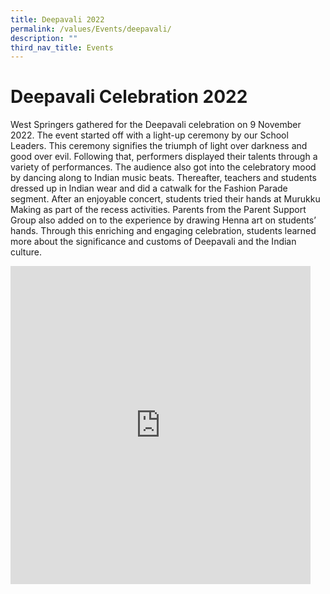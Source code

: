 ```yaml
---
title: Deepavali 2022
permalink: /values/Events/deepavali/
description: ""
third_nav_title: Events
---
```


# Deepavali Celebration 2022

West Springers gathered for the Deepavali celebration on 9 November 2022. The event started off with a light-up ceremony by our School Leaders. This ceremony signifies the triumph of light over darkness and good over evil. Following that, performers displayed their talents through a variety of performances. The audience also got into the celebratory mood by dancing along to Indian music beats. Thereafter, teachers and students dressed up in Indian wear and did a catwalk for the Fashion Parade segment. After an enjoyable concert, students tried their hands at Murukku Making as part of the recess activities. Parents from the Parent Support Group also added on to the experience by drawing Henna art on students’ hands. Through this enriching and engaging celebration, students learned more about the significance and customs of Deepavali and the Indian culture. 

<iframe allowfullscreen="true" height="509" width="480" frameborder="0" src="https://docs.google.com/presentation/d/e/2PACX-1vRZu3p-Cgx2KobYVMtZPwSAcw7rrJzOitX2I7HqiNOXhiYAUrjUVCtzN2wYx2jqNUCL9tGlYCsETiB_/embed?start=true&amp;loop=true&amp;delayms=3000"></iframe>
